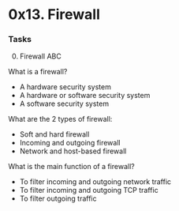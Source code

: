# 0x13. Firewall

### Tasks
0. Firewall ABC

What is a firewall?

- A hardware security system
- A hardware or software security system
- A software security system

What are the 2 types of firewall:

- Soft and hard firewall
- Incoming and outgoing firewall
- Network and host-based firewall

What is the main function of a firewall?

- To filter incoming and outgoing network traffic
- To filter incoming and outgoing TCP traffic
- To filter outgoing traffic

